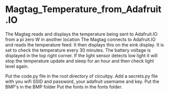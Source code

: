 # Magtag_Temperature_from_Adafruit.IO
The Magtag reads and displays the temperature being sent to Adafruit.IO from a pi zero W in another location
The Magtag connects to Adafruit.IO and reads the temperature feed. It then displays this on the eink display. It is set to check the temperature every 30 minutes. The battery voltage is displayed in the top right corner. 
If the light sensor detects low light it will stop the temperature update and sleep for an hour and then check light level again. 

Put the code.py file in the root directory of circuitpy.
Add a secrets.py file with you wifi SSID and password, your adafruit username and key.
Put the BMP's in the BMP folder
Put the fonts in the fonts folder. 
